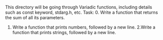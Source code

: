 This directory will be going through Variadic functions, including details such as const keyword, stdarg.h, etc.
Task:
0. Write a function that returns the sum of all its parameters.
1. Write a function that prints numbers, followed by a new line.
2.Write a function that prints strings, followed by a new line.
